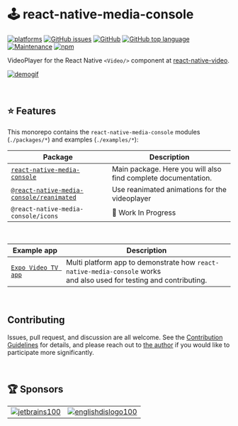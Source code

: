 # 🕹 react-native-media-console
[![platforms][3]][4]
[![GitHub issues][5]][6]
[![GitHub][7]][8]
[![GitHub top language][9]][10]
[![Maintenance][11]][12]
[![npm][13]][14]
<!-- [![ci][1]][2] -->

VideoPlayer for the React Native `<Video/>` component at [react-native-video][15].

[![demogif][16]][17]

<br>

## ⭐️ Features

This monorepo contains the `react-native-media-console` modules (`./packages/*`) and examples (`./examples/*`):

| Package  | Description |
| ------------- | ------------- |
| [`react-native-media-console`][22] | Main package. Here you will also find complete documentation. |
| [`@react-native-media-console/reanimated`][23]  | Use reanimated animations for the videoplayer |
| `@react-native-media-console/icons`  | 🚧 Work In Progress|

<br>

| Example app  | Description |
| ------------- | ------------- |
| [`Expo Video TV app`][24]       | Multi platform app to demonstrate how `react-native-media-console` works <br> and also used for testing and contributing. |

<br>

## Contributing

Issues, pull request, and discussion are all welcome. See the [Contribution Guidelines](CONTRIBUTING.md) for details, and please reach out to [the author](https://github.com/LunatiqueCoder) if you would like to participate more significantly.

<br>

## 🏆 Sponsors

|                           |                                |
|---------------------------|--------------------------------|
| [![jetbrains100][18]][19] | [![englishdislogo100][20]][21] |


[1]: https://github.com/criszz77/react-native-media-console/workflows/ci/badge.svg
[2]: https://github.com/criszz77/react-native-media-console/actions
[3]: https://img.shields.io/badge/platforms-Android%20%7C%20iOS%20%7C%20tvOS-brightgreen.svg?style=flat-square&colorB=191A17
[4]: https://github.com/react-native-tvos/react-native-tvos
[5]: https://img.shields.io/github/issues/criszz77/react-native-media-console
[6]: https://github.com/criszz77/react-native-media-console/issues
[7]: https://img.shields.io/github/license/criszz77/react-native-media-console
[8]: https://github.com/criszz77/react-native-media-console/blob/master/LICENSE
[9]: https://img.shields.io/github/languages/top/criszz77/react-native-media-console
[10]: https://github.com/criszz77/react-native-media-console/search?l=typescript
[11]: https://img.shields.io/maintenance/yes/2025
[12]: https://github.com/criszz77/react-native-media-console/graphs/contributors
[13]: https://img.shields.io/npm/v/react-native-media-console
[14]: https://www.npmjs.com/package/react-native-media-console
[15]: https://github.com/react-native-video/react-native-video
[16]: https://user-images.githubusercontent.com/55203625/159137837-4e34a8be-1cbb-48ae-9d67-99ce4922e660.gif
[17]: https://user-images.githubusercontent.com/55203625/159138065-cf3554b6-3f8b-4cab-bf94-0f3fc0b57333.gif
[18]: https://user-images.githubusercontent.com/55203625/213786907-b95dfb4b-08bf-4449-a055-72edf401da23.png
[19]: https://www.jetbrains.com/
[20]: https://user-images.githubusercontent.com/55203625/213786736-1d0226de-f810-4ece-968f-08c81c769948.png
[21]: https://englishdiscoveries.page.link/fJc4
[22]: https://github.com/LunatiqueCoder/react-native-media-console/tree/master/packages/media-console
[23]: https://github.com/LunatiqueCoder/react-native-media-console/tree/master/packages/reanimated
[24]: https://github.com/LunatiqueCoder/react-native-media-console/tree/master/examples/MyTVProject
